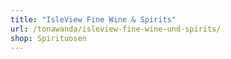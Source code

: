 ```yaml
---
title: "IsleView Fine Wine & Spirits"
url: /tonawanda/isleview-fine-wine-und-spirits/
shop: Spirituosen
---
```

